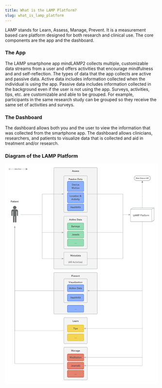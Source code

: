 ```yaml
---
title: What is the LAMP Platform?
slug: what_is_lamp_platform
---
```


LAMP stands for Learn, Assess, Manage, Prevent. It is a measurement based care platform designed for both research and clinical use. The core components are the app and the dashboard.

### The App

The LAMP smartphone app mindLAMP2 collects multiple, customizable data streams from a user and offers activities that encourage mindfulness and and self-reflection. The types of data that the app collects are active and passive data. Active data includes information collected when the individual is using the app. Passive data includes information collected in the background even if the user is not using the app. Surveys, activities, tips, etc. are customizable and able to be grouped. For example, participants in the same research study can be grouped so they receive the same set of activities and surveys.

### The Dashboard

The dashboard allows both you and the user to view the information that was collected from the smartphone app. The dashboard allows clinicians, researchers, and patients to visualize data that is collected and aid in treatment and/or research. 

### Diagram of the LAMP Platform

![](../assets/LAMP_Diagrams.png)
